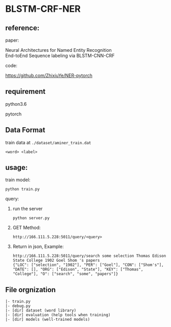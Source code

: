 # BLSTM-CRF-NER
## reference:

paper:

Neural Architectures for Named Entity Recognition<br/>
End-toEnd Sequence labeling via BLSTM-CNN-CRF<br/>
   
code:

https://github.com/ZhixiuYe/NER-pytorch<br/>

## requirement

python3.6

pytorch

## Data Format

train data at `./dataset/aminer_train.dat`

```
<word> <label>
```


## usage:

train model:

```
python train.py
```

query:


1. run the server
	
	```
	python server.py
	```
	
2. GET Method:
	
	```
	http://166.111.5.228:5011/query/<query>
	```
	
3. Return in json, Example:

	```
	http://166.111.5.228:5011/query/search some selection Thomas Edison State College 1902 Goel Shom 's papers
	{"LOC": ["selection", "1902"], "PER": ["Goel"], "CON": ["Shom's"], "DATE": [], "ORG": ["Edison", "State"], "KEY": ["Thomas", "College"], "O": ["search", "some", "papers"]}
	```
	
## File orgnization

```
|- train.py 
|- debug.py 
|- [dir] dataset (word library)
|- [dir] evaluation (help tools when training)
|- [dir] models (well-trained models)
```